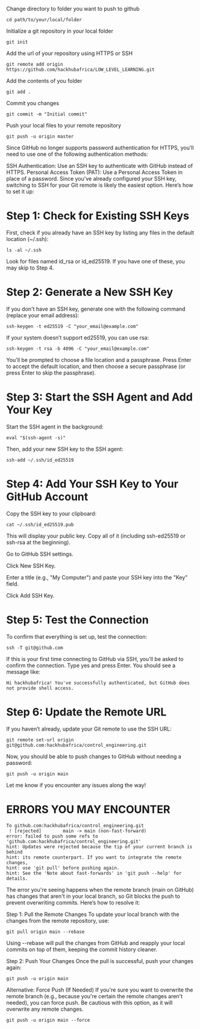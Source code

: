 Change directory to folder you want to push to github
    
    cd path/to/your/local/folder
Initialize a git repository in your local folder
    
    git init
Add the url of your repository using HTTPS or SSH
    
    git remote add origin https://github.com/hackhubafrica/LOW_LEVEL_LEARNING.git
Add the contents of you folder     
    
    git add .
Commit you changes    
    
    git commit -m "Initial commit"
Push your local files to your remote repository
    
    git push -u origin master


Since GitHub no longer supports password authentication for HTTPS, you’ll need to use one of the following authentication methods:

SSH Authentication: Use an SSH key to authenticate with GitHub instead of HTTPS.
Personal Access Token (PAT): Use a Personal Access Token in place of a password.
Since you've already configured your SSH key, switching to SSH for your Git remote is likely the easiest option. Here’s how to set it up:
# Step 1: Check for Existing SSH Keys
First, check if you already have an SSH key by listing any files in the default location (~/.ssh):

    ls -al ~/.ssh
Look for files named id_rsa or id_ed25519. If you have one of these, you may skip to Step 4.

# Step 2: Generate a New SSH Key
If you don't have an SSH key, generate one with the following command (replace your email address):

    ssh-keygen -t ed25519 -C "your_email@example.com"
If your system doesn’t support ed25519, you can use rsa:

    ssh-keygen -t rsa -b 4096 -C "your_email@example.com"
You'll be prompted to choose a file location and a passphrase. Press Enter to accept the default location, and then choose a secure passphrase (or press Enter to skip the passphrase).

# Step 3: Start the SSH Agent and Add Your Key
Start the SSH agent in the background:

    eval "$(ssh-agent -s)"
Then, add your new SSH key to the SSH agent:

    ssh-add ~/.ssh/id_ed25519
# Step 4: Add Your SSH Key to Your GitHub Account
Copy the SSH key to your clipboard:

    cat ~/.ssh/id_ed25519.pub
This will display your public key. Copy all of it (including ssh-ed25519 or ssh-rsa at the beginning).

Go to GitHub SSH settings.

Click New SSH Key.

Enter a title (e.g., "My Computer") and paste your SSH key into the "Key" field.

Click Add SSH Key.

# Step 5: Test the Connection
To confirm that everything is set up, test the connection:

    ssh -T git@github.com
If this is your first time connecting to GitHub via SSH, you'll be asked to confirm the connection. Type yes and press Enter. You should see a message like:

    Hi hackhubafrica! You've successfully authenticated, but GitHub does not provide shell access.
# Step 6: Update the Remote URL
If you haven’t already, update your Git remote to use the SSH URL:

    git remote set-url origin git@github.com:hackhubafrica/control_engineering.git
Now, you should be able to push changes to GitHub without needing a password:
    
    git push -u origin main
Let me know if you encounter any issues along the way!


# ERRORS YOU MAY ENCOUNTER
    
    To github.com:hackhubafrica/control_engineering.git
     ! [rejected]        main -> main (non-fast-forward)
    error: failed to push some refs to 'github.com:hackhubafrica/control_engineering.git'
    hint: Updates were rejected because the tip of your current branch is behind
    hint: its remote counterpart. If you want to integrate the remote changes,
    hint: use 'git pull' before pushing again.
    hint: See the 'Note about fast-forwards' in 'git push --help' for details.
    
The error you're seeing happens when the remote branch (main on GitHub) has changes that aren't in your local branch, so Git blocks the push to prevent overwriting commits. Here’s how to resolve it:

Step 1: Pull the Remote Changes
To update your local branch with the changes from the remote repository, use:

    git pull origin main --rebase
Using --rebase will pull the changes from GitHub and reapply your local commits on top of them, keeping the commit history cleaner.

Step 2: Push Your Changes
Once the pull is successful, push your changes again:

    git push -u origin main

Alternative: Force Push (If Needed)
If you're sure you want to overwrite the remote branch (e.g., because you're certain the remote changes aren't needed), you can force push. Be cautious with this option, as it will overwrite any remote changes.
    
    git push -u origin main --force

